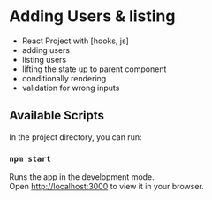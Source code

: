 # Adding Users & listing

- React Project with [hooks, js] 
- adding users 
- listing users
- lifting the state up to parent component
- conditionally rendering 
- validation for wrong inputs

## Available Scripts

In the project directory, you can run:

### `npm start`

Runs the app in the development mode.\
Open [http://localhost:3000](http://localhost:3000) to view it in your browser.


